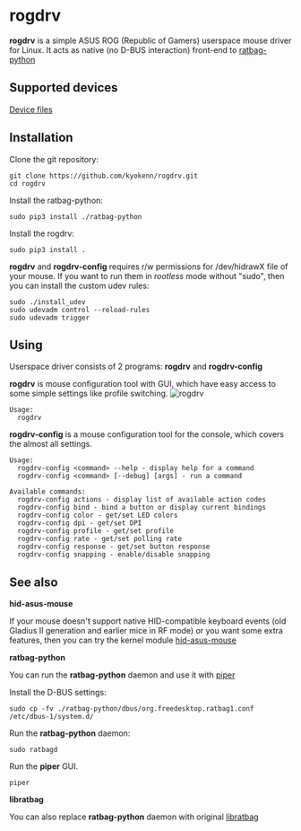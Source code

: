 rogdrv
======

**rogdrv** is a simple ASUS ROG (Republic of Gamers) userspace mouse driver for Linux.
It acts as native (no D-BUS interaction) front-end to [ratbag-python](https://github.com/kyokenn/ratbag-python)


Supported devices
-----------------

[Device files](https://github.com/kyokenn/ratbag-python/tree/master/ratbag/devices)


Installation
------------

Clone the git repository:
```
git clone https://github.com/kyokenn/rogdrv.git
cd rogdrv
```

Install the ratbag-python:
```
sudo pip3 install ./ratbag-python
```

Install the rogdrv:
```
sudo pip3 install .
```

**rogdrv** and **rogdrv-config** requires r/w permissions
for /dev/hidrawX file of your mouse.
If you want to run them in _rootless_ mode without "sudo",
then you can install the custom udev rules:
```
sudo ./install_udev
sudo udevadm control --reload-rules
sudo udevadm trigger
```

Using
-----

Userspace driver consists of 2 programs: **rogdrv** and **rogdrv-config**

**rogdrv** is mouse configuration tool with GUI,
which have easy access to some simple settings like profile switching.
![rogdrv](/screenshot.png)
```
Usage:
  rogdrv
```

**rogdrv-config** is a mouse configuration tool for the console,
which covers the almost all settings.
```
Usage:
  rogdrv-config <command> --help - display help for a command
  rogdrv-config <command> [--debug] [args] - run a command

Available commands:
  rogdrv-config actions - display list of available action codes
  rogdrv-config bind - bind a button or display current bindings
  rogdrv-config color - get/set LED colors
  rogdrv-config dpi - get/set DPI
  rogdrv-config profile - get/set profile
  rogdrv-config rate - get/set polling rate
  rogdrv-config response - get/set button response
  rogdrv-config snapping - enable/disable snapping
```


See also
--------

**hid-asus-mouse**

If your mouse doesn't support native HID-compatible keyboard events
(old Gladius II generation and earlier mice in RF mode) or you want some extra features,
then you can try the kernel module
[hid-asus-mouse](https://github.com/kyokenn/hid-asus-mouse)


**ratbag-python**

You can run the **ratbag-python** daemon and use it with [piper](https://github.com/libratbag/piper)

Install the D-BUS settings:
```
sudo cp -fv ./ratbag-python/dbus/org.freedesktop.ratbag1.conf /etc/dbus-1/system.d/
```

Run the **ratbag-python** daemon:
```
sudo ratbagd
```

Run the **piper** GUI.
```
piper
```


**libratbag**

You can also replace **ratbag-python** daemon with original
[libratbag](https://github.com/libratbag/libratbag)
